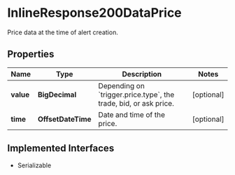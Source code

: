 

# InlineResponse200DataPrice

Price data at the time of alert creation.

## Properties

Name | Type | Description | Notes
------------ | ------------- | ------------- | -------------
**value** | **BigDecimal** | Depending on &#x60;trigger.price.type&#x60;, the trade, bid, or ask price. |  [optional]
**time** | **OffsetDateTime** | Date and time of the price. |  [optional]


## Implemented Interfaces

* Serializable


